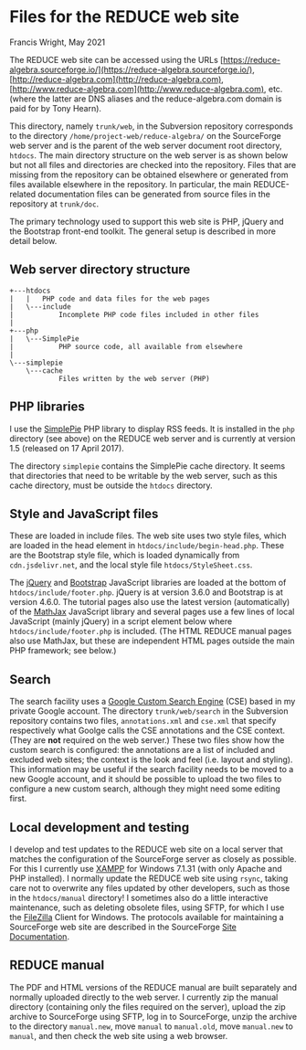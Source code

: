# Files for the REDUCE web site

Francis Wright, May 2021

The REDUCE web site can be accessed using the URLs [https://reduce-algebra.sourceforge.io/](https://reduce-algebra.sourceforge.io/), [http://reduce-algebra.com](http://reduce-algebra.com), [http://www.reduce-algebra.com](http://www.reduce-algebra.com), etc. (where the latter are DNS aliases and the reduce-algebra.com domain is paid for by Tony Hearn).

This directory, namely `trunk/web`, in the Subversion repository corresponds to the directory `/home/project-web/reduce-algebra/` on the SourceForge web server and is the parent of the web server document root directory, `htdocs`. The main directory structure on the web server is as shown below but not all files and directories are checked into the repository. Files that are missing from the repository can be obtained elsewhere or generated from files available elsewhere in the repository. In particular, the main REDUCE-related documentation files can be generated from source files in the repository at `trunk/doc`.

The primary technology used to support this web site is PHP, jQuery and the Bootstrap front-end toolkit. The general setup is described in more detail below.

## Web server directory structure

    +---htdocs
    |   |   PHP code and data files for the web pages
    |   \---include
    |           Incomplete PHP code files included in other files
    |
    +---php
    |   \---SimplePie
    |           PHP source code, all available from elsewhere
    |
    \---simplepie
        \---cache
                Files written by the web server (PHP)

## PHP libraries

I use the [SimplePie](http://simplepie.org/) PHP library to display RSS feeds. It is installed in the `php` directory (see above) on the REDUCE web server and is currently at version 1.5 (released on 17 April 2017).

The directory `simplepie` contains the SimplePie cache directory. It seems that directories that need to be writable by the web server, such as this cache directory, must be outside the `htdocs` directory.

## Style and JavaScript files

These are loaded in include files. The web site uses two style files, which are loaded in the head element in `htdocs/include/begin-head.php`. These are the Bootstrap style file, which is loaded dynamically from `cdn.jsdelivr.net`, and the local style file `htdocs/StyleSheet.css`.

The [jQuery](https://jquery.com/) and [Bootstrap](https://getbootstrap.com/) JavaScript libraries are loaded at the bottom of `htdocs/include/footer.php`. jQuery is at version 3.6.0 and Bootstrap is at version 4.6.0. The tutorial pages also use the latest version (automatically) of the [MathJax](https://www.mathjax.org/) JavaScript library and several pages use a few lines of local JavaScript (mainly jQuery) in a script element below where `htdocs/include/footer.php` is included. (The HTML REDUCE manual pages also use MathJax, but these are independent HTML pages outside the main PHP framework; see below.)

## Search

The search facility uses a [Google Custom Search Engine](https://cse.google.com/cse/) (CSE) based in my private Google account. The directory `trunk/web/search` in the Subversion repository contains two files, `annotations.xml` and `cse.xml` that specify respectively what Goolge calls the CSE annotations and the CSE context. (They are **not** required on the web server.) These two files show how the custom search is configured: the annotations are a list of included and excluded web sites; the context is the look and feel (i.e. layout and styling). This information may be useful if the search facility needs to be moved to a new Google account, and it should be possible to upload the two files to configure a new custom search, although they might need some editing first.

## Local development and testing

I develop and test updates to the REDUCE web site on a local server that matches the configuration of the SourceForge server as closely as possible. For this I currently use [XAMPP](https://www.apachefriends.org/index.html) for Windows 7.1.31 (with only Apache and PHP installed). I normally update the REDUCE web site using `rsync`, taking care not to overwrite any files updated by other developers, such as those in the `htdocs/manual` directory! I sometimes also do a little interactive maintenance, such as deleting obsolete files, using SFTP, for which I use the [FileZilla](https://filezilla-project.org/) Client for Windows. The protocols available for maintaining a SourceForge web site are described in the SourceForge [Site Documentation](https://sourceforge.net/p/forge/documentation/Project%20Web%20Services/).

## REDUCE manual

The PDF and HTML versions of the REDUCE manual are built separately and normally uploaded directly to the web server. I currently zip the manual directory (containing only the files required on the server), upload the zip archive to SourceForge using SFTP, log in to SourceForge, unzip the archive to the directory `manual.new`, move `manual` to `manual.old`, move `manual.new` to `manual`, and then check the web site using a web browser.
